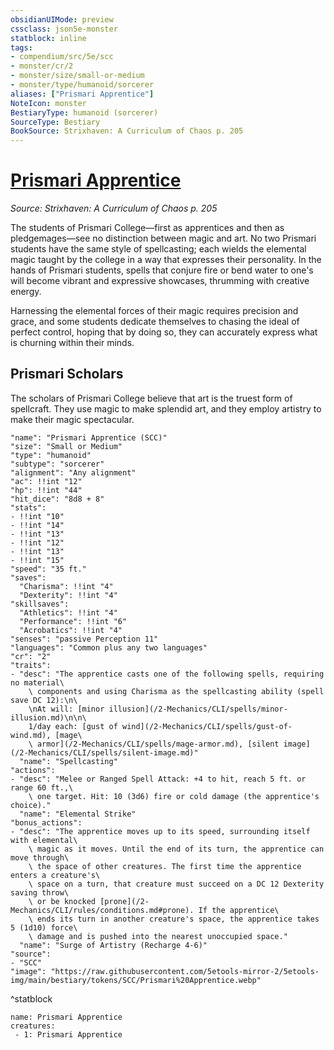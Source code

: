 ```yaml
---
obsidianUIMode: preview
cssclass: json5e-monster
statblock: inline
tags:
- compendium/src/5e/scc
- monster/cr/2
- monster/size/small-or-medium
- monster/type/humanoid/sorcerer
aliases: ["Prismari Apprentice"]
NoteIcon: monster
BestiaryType: humanoid (sorcerer)
SourceType: Bestiary
BookSource: Strixhaven: A Curriculum of Chaos p. 205
---
```

# [Prismari Apprentice](2-Mechanics/CLI/bestiary/humanoid/prismari-apprentice-scc.md)
*Source: Strixhaven: A Curriculum of Chaos p. 205*  

The students of Prismari College—first as apprentices and then as pledgemages—see no distinction between magic and art. No two Prismari students have the same style of spellcasting; each wields the elemental magic taught by the college in a way that expresses their personality. In the hands of Prismari students, spells that conjure fire or bend water to one's will become vibrant and expressive showcases, thrumming with creative energy.

Harnessing the elemental forces of their magic requires precision and grace, and some students dedicate themselves to chasing the ideal of perfect control, hoping that by doing so, they can accurately express what is churning within their minds.

## Prismari Scholars

The scholars of Prismari College believe that art is the truest form of spellcraft. They use magic to make splendid art, and they employ artistry to make their magic spectacular.

```statblock
"name": "Prismari Apprentice (SCC)"
"size": "Small or Medium"
"type": "humanoid"
"subtype": "sorcerer"
"alignment": "Any alignment"
"ac": !!int "12"
"hp": !!int "44"
"hit_dice": "8d8 + 8"
"stats":
- !!int "10"
- !!int "14"
- !!int "13"
- !!int "12"
- !!int "13"
- !!int "15"
"speed": "35 ft."
"saves":
  "Charisma": !!int "4"
  "Dexterity": !!int "4"
"skillsaves":
  "Athletics": !!int "4"
  "Performance": !!int "6"
  "Acrobatics": !!int "4"
"senses": "passive Perception 11"
"languages": "Common plus any two languages"
"cr": "2"
"traits":
- "desc": "The apprentice casts one of the following spells, requiring no material\
    \ components and using Charisma as the spellcasting ability (spell save DC 12):\n\
    \nAt will: [minor illusion](/2-Mechanics/CLI/spells/minor-illusion.md)\n\n\
    1/day each: [gust of wind](/2-Mechanics/CLI/spells/gust-of-wind.md), [mage\
    \ armor](/2-Mechanics/CLI/spells/mage-armor.md), [silent image](/2-Mechanics/CLI/spells/silent-image.md)"
  "name": "Spellcasting"
"actions":
- "desc": "Melee or Ranged Spell Attack: +4 to hit, reach 5 ft. or range 60 ft.,\
    \ one target. Hit: 10 (3d6) fire or cold damage (the apprentice's choice)."
  "name": "Elemental Strike"
"bonus_actions":
- "desc": "The apprentice moves up to its speed, surrounding itself with elemental\
    \ magic as it moves. Until the end of its turn, the apprentice can move through\
    \ the space of other creatures. The first time the apprentice enters a creature's\
    \ space on a turn, that creature must succeed on a DC 12 Dexterity saving throw\
    \ or be knocked [prone](/2-Mechanics/CLI/rules/conditions.md#prone). If the apprentice\
    \ ends its turn in another creature's space, the apprentice takes 5 (1d10) force\
    \ damage and is pushed into the nearest unoccupied space."
  "name": "Surge of Artistry (Recharge 4-6)"
"source":
- "SCC"
"image": "https://raw.githubusercontent.com/5etools-mirror-2/5etools-img/main/bestiary/tokens/SCC/Prismari%20Apprentice.webp"
```
^statblock

```encounter-table
name: Prismari Apprentice
creatures:
 - 1: Prismari Apprentice
```